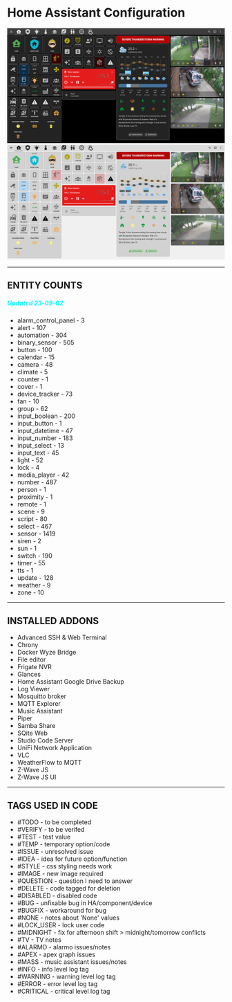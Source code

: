 # Home Assistant Configuration

![Home](https://github.com/jazzyisj/home-assistant-config/blob/master/www/screenshots/browser_home_2023_7_dark.png)
![Home](https://github.com/jazzyisj/home-assistant-config/blob/master/www/screenshots/browser_home_2023_7_light.png)

---

## ENTITY COUNTS

##### <font color='cyan'>Updated 23-09-02</font>

- alarm_control_panel - 3
- alert - 107
- automation - 304
- binary_sensor - 505
- button - 100
- calendar - 15
- camera - 48
- climate - 5
- counter - 1
- cover - 1
- device_tracker - 73
- fan - 10
- group - 62
- input_boolean - 200
- input_button - 1
- input_datetime - 47
- input_number - 183
- input_select - 13
- input_text - 45
- light - 52
- lock - 4
- media_player - 42
- number - 487
- person - 1
- proximity - 1
- remote - 1
- scene - 9
- script - 80
- select - 467
- sensor - 1419
- siren - 2
- sun - 1
- switch - 190
- timer - 55
- tts - 1
- update - 128
- weather - 9
- zone - 10

---

## INSTALLED ADDONS

- Advanced SSH & Web Terminal
- Chrony
- Docker Wyze Bridge
- File editor
- Frigate NVR
- Glances
- Home Assistant Google Drive Backup
- Log Viewer
- Mosquitto broker
- MQTT Explorer
- Music Assistant
- Piper
- Samba Share
- SQite Web
- Studio Code Server
- UniFi Network Application
- VLC
- WeatherFlow to MQTT
- Z-Wave JS
- Z-Wave JS UI

---

## TAGS USED IN CODE

- #TODO - to be completed
- #VERIFY - to be verifed
- #TEST - test value
- #TEMP - temporary option/code
- #ISSUE - unresolved issue
- #IDEA - idea for future option/function
- #STYLE - css styling needs work
- #IMAGE - new image required
- #QUESTION - question I need to answer
- #DELETE - code tagged for deletion
- #DISABLED - disabled code
- #BUG - unfixable bug in HA/component/device
- #BUGFIX - workaround for bug
- #NONE - notes about 'None' values
- #LOCK_USER - lock user code
- #MIDNIGHT - fix for afternoon shift > midnight/tomorrow conflicts
- #TV - TV notes
- #ALARMO - alarmo issues/notes
- #APEX - apex graph issues
- #MASS - music assistant issues/notes
- #INFO - info level log tag
- #WARNING - warning level log tag
- #ERROR - error level log tag
- #CRITICAL - critical level log tag
